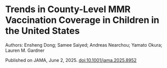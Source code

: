 # Trends in County-Level MMR Vaccination Coverage in Children in the United States

Authors: Ensheng Dong; Samee Saiyed; Andreas Nearchou; Yamato Okura; Lauren M. Gardner

Published on JAMA, June 2, 2025. [doi:10.1001/jama.2025.8952](https://jamanetwork.com/journals/jama/fullarticle/2834892)

